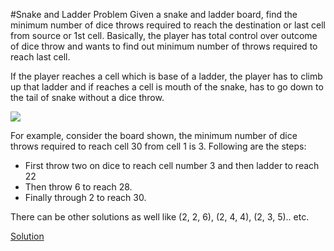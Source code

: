 #Snake and Ladder Problem
Given a snake and ladder board, find the minimum number of dice throws required to reach the destination or last cell from source or 1st cell.
Basically, the player has total control over outcome of dice throw and wants to find out minimum number of throws required to reach last cell.

If the player reaches a cell which is base of a ladder, the player has to climb up that ladder and if reaches a cell is mouth of the snake, has to go down to the tail of snake without a dice throw.

![](https://cdncontribute.geeksforgeeks.org/wp-content/uploads/snake-and-ladders.jpg)

For example, consider the board shown, the minimum number of dice throws required to reach cell 30 from cell 1 is 3.
Following are the steps:

-  First throw two on dice to reach cell number 3 and then ladder to reach 22
-  Then throw 6 to reach 28.
-  Finally through 2 to reach 30.

There can be other solutions as well like (2, 2, 6), (2, 4, 4), (2, 3, 5).. etc.

[Solution](./src/SnakeNLadder.java)